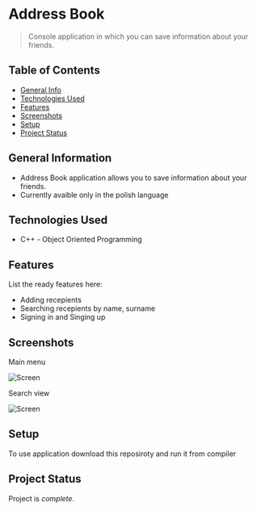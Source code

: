 # Address Book
> Console application in which you can save information about your friends.
## Table of Contents
* [General Info](#general-information)
* [Technologies Used](#technologies-used)
* [Features](#features)
* [Screenshots](#screenshots)
* [Setup](#setup)
* [Project Status](#project-status)

## General Information
- Address Book application allows you to save information about your friends.
- Currently avaible only in the polish language

## Technologies Used
- C++ - Object Oriented Programming

## Features
List the ready features here:
- Adding recepients
- Searching recepients by name, surname
- Signing in and Singing up 

## Screenshots
Main menu

![Screen](https://github.com/Bartek030/KsiazkaAdresowa_v2/blob/main/screen1.PNG?raw=true)

Search view

![Screen](https://github.com/Bartek030/KsiazkaAdresowa_v2/blob/main/screen2.PNG?raw=true)

## Setup
To use application download this reposiroty and run it from compiler

## Project Status
Project is _complete_.
